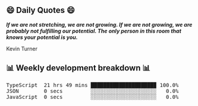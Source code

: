 ## 😄 Daily Quotes 😄

_**If we are not stretching, we are not growing. If we are not growing, we are probably not fulfilling our potential. The only person in this room that knows your potential is you.**_

Kevin Turner 



## 📊 Weekly development breakdown 📊

<pre>TypeScript  21 hrs 49 mins ████████████████████▉ 100.0%
JSON        0 secs         ░░░░░░░░░░░░░░░░░░░░░   0.0%
JavaScript  0 secs         ░░░░░░░░░░░░░░░░░░░░░   0.0%</pre>